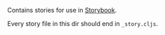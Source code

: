 Contains stories for use in [Storybook](https://storybook.js.org/).

Every story file in this dir should end in `_story.cljs`.